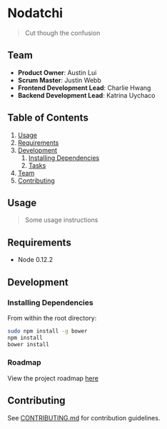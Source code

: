 # Nodatchi

> Cut though the confusion

## Team

  - __Product Owner__: Austin Lui
  - __Scrum Master__: Justin Webb
  - __Frontend Development Lead__: Charlie Hwang 
  - __Backend Development Lead__: Katrina Uychaco 

## Table of Contents

1. [Usage](#Usage)
1. [Requirements](#requirements)
1. [Development](#development)
    1. [Installing Dependencies](#installing-dependencies)
    1. [Tasks](#tasks)
1. [Team](#team)
1. [Contributing](#contributing)

## Usage

> Some usage instructions

## Requirements

- Node 0.12.2

## Development

### Installing Dependencies

From within the root directory:

```sh
sudo npm install -g bower
npm install
bower install
```

### Roadmap

View the project roadmap [here](https://github.com/relentlessbreakfast/nodachi/issues)


## Contributing

See [CONTRIBUTING.md](CONTRIBUTING.md) for contribution guidelines.
